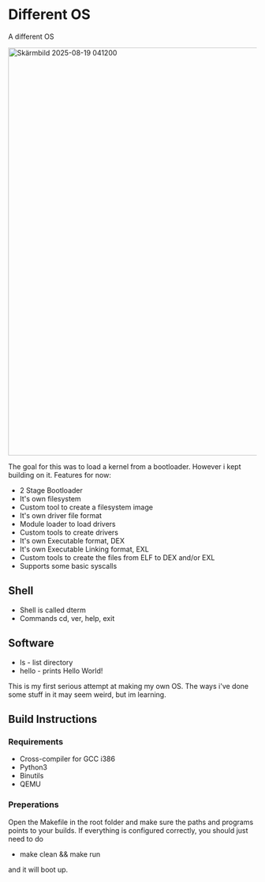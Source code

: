 # Different OS
A different OS

<img width="1020" height="825" alt="Skärmbild 2025-08-19 041200" src="https://github.com/user-attachments/assets/f864566f-7b5e-4cce-a483-32de4b6aa67c" />



The goal for this was to load a kernel from a bootloader. However i kept building on it.
Features for now:
* 2 Stage Bootloader 
* It's own filesystem
* Custom tool to create a filesystem image
* It's own driver file format
* Module loader to load drivers
* Custom tools to create drivers
* It's own Executable format, DEX
* It's own Executable Linking format, EXL
* Custom tools to create the files from ELF to DEX and/or EXL
* Supports some basic syscalls

## Shell
* Shell is called dterm
* Commands cd, ver, help, exit

## Software
* ls     - list directory
* hello  - prints Hello World!

This is my first serious attempt at making my own OS.
The ways i've done some stuff in it may seem weird, but im learning.

## Build Instructions
### Requirements
* Cross-compiler for GCC i386
* Python3
* Binutils
* QEMU

### Preperations
Open the Makefile in the root folder and make sure the paths and programs points to your builds.
If everything is configured correctly, you should just need to do
* make clean && make run

and it will boot up.
